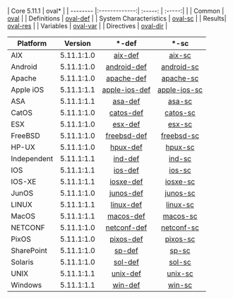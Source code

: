 | Core 5.11.1 | oval* |
| -------- |:-------------:| :-----: | :-----:| |
| Common | [oval](../blob/master/schemas/oval-common-schema.xsd) |
| Definitions | [oval-def](../blob/master/schemas/oval-definitions-schema.xsd) |
| System Characteristics | [oval-sc](../blob/master/schemas/oval-system-characteristics-schema.xsd) |
| Results| [oval-res](../blob/master/schemas/oval-results-schema.xsd) |
| Variables | [oval-var](../blob/master/schemas/oval-variables-schema.xsd) |
| Directives | [oval-dir](../blob/master/schemas/oval-directives-schema.xsd) |

| Platform | Version | *-def | *-sc |
| -------- |:-------------:| :-----: | :-----:|
|AIX | 5.11.1:1.0 | [aix-def](../blob/master/schemas/aix-definitions-schema.xsd) | [aix-sc](../blob/master/schemas/aix-system-characteristics-schema.xsd)|
|Android | 5.11.1:1.0 | [android-def](../blob/master/schemas/android-definitions-schema.xsd) | [android-sc](../blob/master/schemas/android-system-characteristics-schema.xsd)|
|Apache | 5.11.1:1.0 | [apache-def](../blob/master/schemas/apache-definitions-schema.xsd) | [apache-sc](../blob/master/schemas/apache-system-characteristics-schema.xsd)|
|Apple iOS | 5.11.1:1.1 | [apple-ios-def](../blob/master/schemas/apple-ios-definitions-schema.xsd) | [apple-ios-sc](../blob/master/schemas/apple-ios-system-characteristics-schema.xsd)|
|ASA | 5.11.1:1.1 | [asa-def](../blob/master/schemas/asa-definitions-schema.xsd) | [asa-sc](../blob/master/schemas/asa-system-characteristics-schema.xsd)|
|CatOS | 5.11.1:1.0 | [catos-def](../blob/master/schemas/catos-definitions-schema.xsd) | [catos-sc](../blob/master/schemas/catos-system-characteristics-schema.xsd)|
|ESX | 5.11.1:1.0 | [esx-def](../blob/master/schemas/esx-definitions-schema.xsd) | [esx-sc](../blob/master/schemas/esx-system-characteristics-schema.xsd)|
|FreeBSD | 5.11.1:1.0 | [freebsd-def](../blob/master/schemas/freebsd-definitions-schema.xsd) | [freebsd-sc](../blob/master/schemas/freebsd-system-characteristics-schema.xsd)|
|HP-UX | 5.11.1:1.0 | [hpux-def](../blob/master/schemas/hpux-definitions-schema.xsd) | [hpux-sc](../blob/master/schemas/hpux-system-characteristics-schema.xsd)|
|Independent | 5.11.1:1.1 | [ind-def](../blob/master/schemas/independent-definitions-schema.xsd) | [ind-sc](../blob/master/schemas/independent-system-characteristics-schema.xsd)|
|IOS | 5.11.1:1.1 | [ios-def](../blob/master/schemas/ios-definitions-schema.xsd) | [ios-sc](../blob/master/schemas/ios-system-characteristics-schema.xsd)|
|IOS-XE | 5.11.1:1.1 | [iosxe-def](../blob/master/schemas/iosxe-definitions-schema.xsd) | [iosxe-sc](../blob/master/schemas/iosxe-system-characteristics-schema.xsd)|
|JunOS | 5.11.1:1.0 | [junos-def](../blob/master/schemas/junos-definitions-schema.xsd) | [junos-sc](../blob/master/schemas/junos-system-characteristics-schema.xsd)|
|LINUX | 5.11.1:1.1 | [linux-def](../blob/master/schemas/linux-definitions-schema.xsd) | [linux-sc](../blob/master/schemas/linux-system-characteristics-schema.xsd)|
|MacOS | 5.11.1:1.1 | [macos-def](../blob/master/schemas/macos-definitions-schema.xsd) | [macos-sc](../blob/master/schemas/macos-system-characteristics-schema.xsd)|
|NETCONF | 5.11.1:1.0 | [netconf-def](../blob/master/schemas/netconf-definitions-schema.xsd) | [netconf-sc](../blob/master/schemas/netconf-system-characteristics-schema.xsd)|
|PixOS | 5.11.1:1.0 | [pixos-def](../blob/master/schemas/pixos-definitions-schema.xsd) | [pixos-sc](../blob/master/schemas/pixos-system-characteristics-schema.xsd)|
|SharePoint | 5.11.1:1.0 | [sp-def](../blob/master/schemas/sharepoint-definitions-schema.xsd) | [sp-sc](../blob/master/schemas/sharepoint-system-characteristics-schema.xsd)|
|Solaris | 5.11.1:1.0 | [sol-def](../blob/master/schemas/solaris-definitions-schema.xsd) | [sol-sc](../blob/master/schemas/solaris-system-characteristics-schema.xsd)|
|UNIX | 5.11.1:1.1 | [unix-def](../blob/master/schemas/unix-definitions-schema.xsd) | [unix-sc](../blob/master/schemas/unix-system-characteristics-schema.xsd)|
|Windows | 5.11.1:1.1 | [win-def](../blob/master/schemas/windows-definitions-schema.xsd) | [win-sc](../blob/master/schemas/windows-system-characteristics-schema.xsd)|
